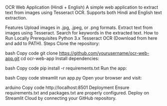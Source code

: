 OCR Web Application (Hindi + English)
A simple web application to extract text from images using Tesseract OCR. Supports both Hindi and English text extraction.

Features
Upload images in .jpg, .jpeg, or .png formats.
Extract text from images using Tesseract.
Search for keywords in the extracted text.
How to Run Locally
Prerequisites
Python 3.x
Tesseract OCR (Download from here and add to PATH).
Steps
Clone the repository:

bash
Copy code
git clone https://github.com/yourusername/ocr-web-app.git
cd ocr-web-app
Install dependencies:

bash
Copy code
pip install -r requirements.txt
Run the app:

bash
Copy code
streamlit run app.py
Open your browser and visit:

arduino
Copy code
http://localhost:8501
Deployment
Ensure requirements.txt and packages.txt are properly configured.
Deploy on Streamlit Cloud by connecting your GitHub repository.
